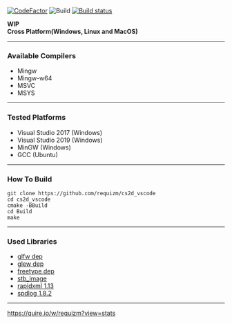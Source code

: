 [![CodeFactor](https://www.codefactor.io/repository/github/requizm/cs2d_vscode/badge)](https://www.codefactor.io/repository/github/requizm/cs2d_vscode)
![Build](https://github.com/requizm/cs2d_vscode/workflows/build/badge.svg)
[![Build status](https://ci.appveyor.com/api/projects/status/7qjq7a7vhsh5cbow?svg=true)](https://ci.appveyor.com/project/requizm/cs2d-vscode)


**WIP**  
**Cross Platform(Windows, Linux and MacOS)**  
  
___
  
### Available Compilers  
- Mingw
- Mingw-w64
- MSVC
- MSYS
  
___
  
### Tested Platforms  
- Visual Studio 2017 (Windows)
- Visual Studio 2019 (Windows)
- MinGW (Windows)
- GCC (Ubuntu)
  
___
  
### How To Build  
```
git clone https://github.com/requizm/cs2d_vscode
cd cs2d_vscode
cmake -BBuild
cd Build
make
```
  
___
  
### Used Libraries  
- [glfw dep](https://github.com/glfw/glfw)
- [glew dep](https://github.com/Perlmint/glew-cmake)
- [freetype dep](https://github.com/aseprite/freetype2)
- [stb_image](https://github.com/nothings/stb)
- [rapidxml 1.13](http://rapidxml.sourceforge.net/)
- [spdlog 1.8.2](https://github.com/gabime/spdlog)
  
___
  
https://quire.io/w/requizm?view=stats